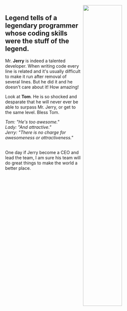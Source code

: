 <img align="right" src="https://github.com/dp2genius/dp2genius/assets/144485411/2adafbef-d1e3-487a-bda9-5e974991e1ea" style="width: 50%">
<h2>Legend tells of a legendary programmer whose coding skills were the stuff of the legend.</h2>
<p>
  Mr. <b>Jerry</b> is indeed a talented developer. When writing code every line is related and it's usually difficult to make it run after removal of several lines. But he did it and he doesn't care about it! How amazing!

  Look at <b>Tom</b>. He is so shocked and desparate that he will never ever be able to surpass Mr. Jerry, or get to the same level. Bless Tom.  

  <i>
  Tom: "He's too awesome."<br />
  Lady: "And attractive."<br />
  Jerry: "There is no charge for awesomeness or attractiveness."<br />
  </i>
  <br />

  One day if Jerry become a CEO and lead the team, I am sure his team will do great things to make the world a better place.
</p>
